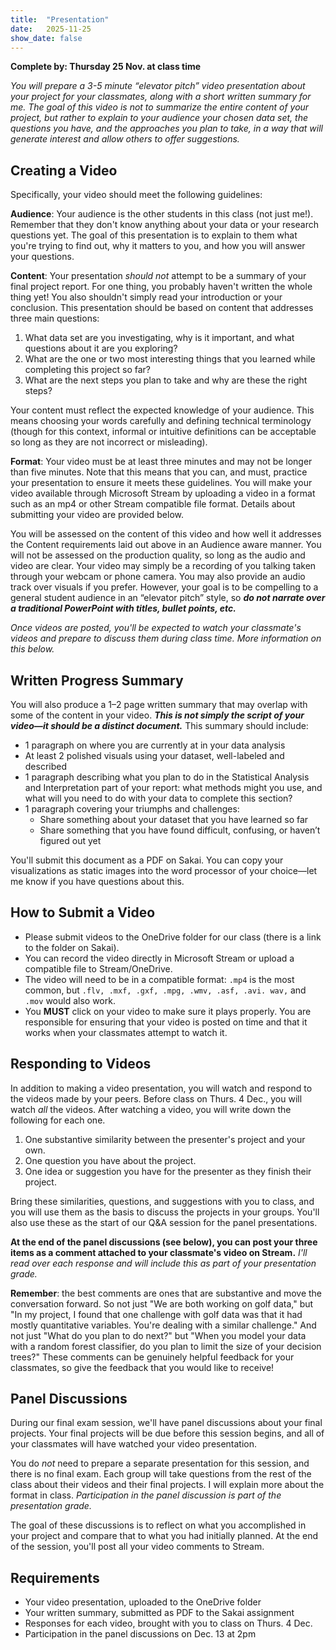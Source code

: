 ```yaml
---
title:  "Presentation"
date:   2025-11-25
show_date: false
---
```

**Complete by: Thursday 25 Nov. at class time**

*You will prepare a 3-5 minute “elevator pitch” video presentation about your project for your classmates, along with a short written summary for me. The goal of this video is not to summarize the entire content of your project, but rather to explain to your audience your chosen data set, the questions you have, and the approaches you plan to take, in a way that will generate interest and allow others to offer suggestions.*

## Creating a Video

Specifically, your video should meet the following guidelines:

**Audience**: Your audience is the other students in this class (not just me!). Remember that they don't know anything about your data or your research questions yet. The goal of this presentation is to explain to them what you're trying to find out, why it matters to you, and how you will answer your questions.

**Content**: Your presentation *should not* attempt to be a summary of your final project report. For one thing, you probably haven't written the whole thing yet! You also shouldn't simply read your introduction or your conclusion. This presentation should be based on content that addresses three main questions:

1. What data set are you investigating, why is it important, and what questions about it are you exploring?
2. What are the one or two most interesting things that you learned while completing this project so far?
3. What are the next steps you plan to take and why are these the right steps?

Your content must reflect the expected knowledge of your audience. This means choosing your words carefully and defining technical terminology (though for this context, informal or intuitive definitions can be acceptable so long as they are not incorrect or misleading).

**Format**: Your video must be at least three minutes and may not be longer than five minutes. Note that this means that you can, and must, practice your presentation to ensure it meets these guidelines. You will make your video available through Microsoft Stream by uploading a video in a format such as an mp4 or other Stream compatible file format. Details about submitting your video are provided below.

You will be assessed on the content of this video and how well it addresses the Content requirements laid out above in an Audience aware manner. You will not be assessed on the production quality, so long as the audio and video are clear. Your video may simply be a recording of you talking taken through your webcam or phone camera. You may also provide an audio track over visuals if you prefer. However, your goal is to be compelling to a general student audience in an “elevator pitch” style, so ***do not narrate over a traditional PowerPoint with titles, bullet points, etc.***

*Once videos are posted, you'll be expected to watch your classmate's videos and prepare to discuss them during class time. More information on this below.*

## Written Progress Summary

You will also produce a 1–2 page written summary that may overlap with some of the content in your video. ***This is not simply the script of your video—it should be a distinct document.*** This summary should include:


- 1 paragraph on where you are currently at in your data analysis
- At least 2 polished visuals using your dataset, well-labeled and described
- 1 paragraph describing what you plan to do in the Statistical Analysis and Interpretation part of your report: what methods might you use, and what will you need to do with your data to complete this section?
- 1 paragraph covering your triumphs and challenges:
	- Share something about your dataset that you have learned so far
	- Share something that you have found difficult, confusing, or haven’t figured out yet

You'll submit this document as a PDF on Sakai. You can copy your visualizations as static images into the word processor of your choice—let me know if you have questions about this.

## How to Submit a Video

- Please submit videos to the OneDrive folder for our class (there is a link to the folder on Sakai).
- You can record the video directly in Microsoft Stream or upload a compatible file to Stream/OneDrive.
- The video will need to be in a compatible format: `.mp4` is the most common, but `.flv, .mxf, .gxf, .mpg, .wmv, .asf, .avi. wav,` and `.mov` would also work.
- You **MUST** click on your video to make sure it plays properly. You are responsible for ensuring that your video is posted on time and that it works when your classmates attempt to watch it.

## Responding to Videos

In addition to making a video presentation, you will watch and respond to the videos made by your peers. Before class on Thurs. 4 Dec., you will watch *all* the videos. After watching a video, you will write down the following for each one.

1. One substantive similarity between the presenter's project and your own.
2. One question you have about the project.
3. One idea or suggestion you have for the presenter as they finish their project.

Bring these similarities, questions, and suggestions with you to class, and you will use them as the basis to discuss the projects in your groups. You'll also use these as the start of our Q&A session for the panel presentations.

**At the end of the panel discussions (see below), you can post your three items as a comment attached to your classmate's video on Stream.** *I'll read over each response and will include this as part of your presentation grade.*

**Remember**: the best comments are ones that are substantive and move the conversation forward. So not just "We are both working on golf data," but "In my project, I found that one challenge with golf data was that it had mostly quantitative variables. You're dealing with a similar challenge." And not just "What do you plan to do next?" but "When you model your data with a random forest classifier, do you plan to limit the size of your decision trees?" These comments can be genuinely helpful feedback for your classmates, so give the feedback that you would like to receive!

## Panel Discussions

During our final exam session, we'll have panel discussions about your final projects. Your final projects will be due before this session begins, and all of your classmates will have watched your video presentation.

You do *not* need to prepare a separate presentation for this session, and there is no final exam. Each group will take questions from the rest of the class about their videos and their final projects. I will explain more about the format in class. *Participation in the panel discussion is part of the presentation grade.*

The goal of these discussions is to reflect on what you accomplished in your project and compare that to what you had initially planned. At the end of the session, you'll post all your video comments to Stream.

## Requirements

- Your video presentation, uploaded to the OneDrive folder
- Your written summary, submitted as PDF to the Sakai assignment
- Responses for each video, brought with you to class on Thurs. 4 Dec.
- Participation in the panel discussions on Dec. 13 at 2pm

